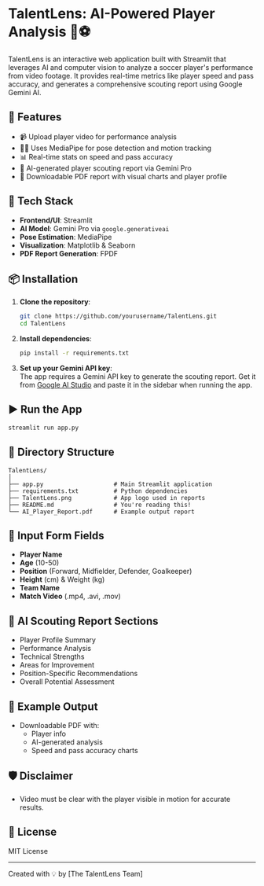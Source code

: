 
# TalentLens: AI-Powered Player Analysis 🧠⚽

TalentLens is an interactive web application built with Streamlit that leverages AI and computer vision to analyze a soccer player's performance from video footage. It provides real-time metrics like player speed and pass accuracy, and generates a comprehensive scouting report using Google Gemini AI.

## 🚀 Features

- 📹 Upload player video for performance analysis
- 🧍‍♂️ Uses MediaPipe for pose detection and motion tracking
- 📊 Real-time stats on speed and pass accuracy
- 🤖 AI-generated player scouting report via Gemini Pro
- 📝 Downloadable PDF report with visual charts and player profile

## 🧰 Tech Stack

- **Frontend/UI**: Streamlit
- **AI Model**: Gemini Pro via `google.generativeai`
- **Pose Estimation**: MediaPipe
- **Visualization**: Matplotlib & Seaborn
- **PDF Report Generation**: FPDF

## 📦 Installation

1. **Clone the repository**:
    ```bash
    git clone https://github.com/yourusername/TalentLens.git
    cd TalentLens
    ```

2. **Install dependencies**:
    ```bash
    pip install -r requirements.txt
    ```

3. **Set up your Gemini API key**:  
    The app requires a Gemini API key to generate the scouting report. Get it from [Google AI Studio](https://makersuite.google.com/) and paste it in the sidebar when running the app.

## ▶️ Run the App

```bash
streamlit run app.py
```

## 📁 Directory Structure

```
TalentLens/
│
├── app.py                    # Main Streamlit application
├── requirements.txt          # Python dependencies
├── TalentLens.png            # App logo used in reports
├── README.md                 # You're reading this!
└── AI_Player_Report.pdf      # Example output report
```

## 📑 Input Form Fields

- **Player Name**  
- **Age** (10-50)  
- **Position** (Forward, Midfielder, Defender, Goalkeeper)  
- **Height** (cm) & Weight (kg)  
- **Team Name**  
- **Match Video** (.mp4, .avi, .mov)

## 🧠 AI Scouting Report Sections

- Player Profile Summary
- Performance Analysis
- Technical Strengths
- Areas for Improvement
- Position-Specific Recommendations
- Overall Potential Assessment

## 📄 Example Output

- Downloadable PDF with:
  - Player info
  - AI-generated analysis
  - Speed and pass accuracy charts

## 🛡️ Disclaimer
- Video must be clear with the player visible in motion for accurate results.

## 📝 License

MIT License

---

Created with 💡 by [The TalentLens Team]
